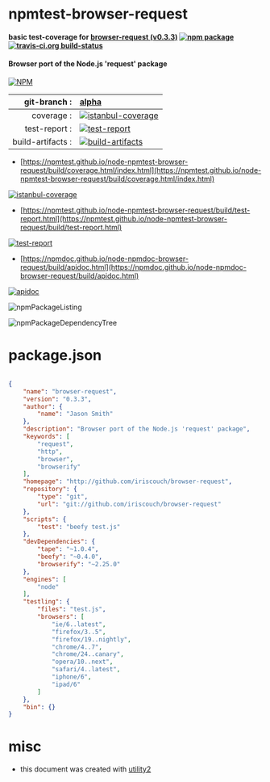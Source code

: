 # npmtest-browser-request

#### basic test-coverage for  [browser-request (v0.3.3)](http://github.com/iriscouch/browser-request)  [![npm package](https://img.shields.io/npm/v/npmtest-browser-request.svg?style=flat-square)](https://www.npmjs.org/package/npmtest-browser-request) [![travis-ci.org build-status](https://api.travis-ci.org/npmtest/node-npmtest-browser-request.svg)](https://travis-ci.org/npmtest/node-npmtest-browser-request)

#### Browser port of the Node.js 'request' package

[![NPM](https://nodei.co/npm/browser-request.png?downloads=true&downloadRank=true&stars=true)](https://www.npmjs.com/package/browser-request)

| git-branch : | [alpha](https://github.com/npmtest/node-npmtest-browser-request/tree/alpha)|
|--:|:--|
| coverage : | [![istanbul-coverage](https://npmtest.github.io/node-npmtest-browser-request/build/coverage.badge.svg)](https://npmtest.github.io/node-npmtest-browser-request/build/coverage.html/index.html)|
| test-report : | [![test-report](https://npmtest.github.io/node-npmtest-browser-request/build/test-report.badge.svg)](https://npmtest.github.io/node-npmtest-browser-request/build/test-report.html)|
| build-artifacts : | [![build-artifacts](https://npmtest.github.io/node-npmtest-browser-request/glyphicons_144_folder_open.png)](https://github.com/npmtest/node-npmtest-browser-request/tree/gh-pages/build)|

- [https://npmtest.github.io/node-npmtest-browser-request/build/coverage.html/index.html](https://npmtest.github.io/node-npmtest-browser-request/build/coverage.html/index.html)

[![istanbul-coverage](https://npmtest.github.io/node-npmtest-browser-request/build/screenCapture.buildCi.browser.%252Ftmp%252Fbuild%252Fcoverage.lib.html.png)](https://npmtest.github.io/node-npmtest-browser-request/build/coverage.html/index.html)

- [https://npmtest.github.io/node-npmtest-browser-request/build/test-report.html](https://npmtest.github.io/node-npmtest-browser-request/build/test-report.html)

[![test-report](https://npmtest.github.io/node-npmtest-browser-request/build/screenCapture.buildCi.browser.%252Ftmp%252Fbuild%252Ftest-report.html.png)](https://npmtest.github.io/node-npmtest-browser-request/build/test-report.html)

- [https://npmdoc.github.io/node-npmdoc-browser-request/build/apidoc.html](https://npmdoc.github.io/node-npmdoc-browser-request/build/apidoc.html)

[![apidoc](https://npmdoc.github.io/node-npmdoc-browser-request/build/screenCapture.buildCi.browser.%252Ftmp%252Fbuild%252Fapidoc.html.png)](https://npmdoc.github.io/node-npmdoc-browser-request/build/apidoc.html)

![npmPackageListing](https://npmtest.github.io/node-npmtest-browser-request/build/screenCapture.npmPackageListing.svg)

![npmPackageDependencyTree](https://npmtest.github.io/node-npmtest-browser-request/build/screenCapture.npmPackageDependencyTree.svg)



# package.json

```json

{
    "name": "browser-request",
    "version": "0.3.3",
    "author": {
        "name": "Jason Smith"
    },
    "description": "Browser port of the Node.js 'request' package",
    "keywords": [
        "request",
        "http",
        "browser",
        "browserify"
    ],
    "homepage": "http://github.com/iriscouch/browser-request",
    "repository": {
        "type": "git",
        "url": "git://github.com/iriscouch/browser-request"
    },
    "scripts": {
        "test": "beefy test.js"
    },
    "devDependencies": {
        "tape": "~1.0.4",
        "beefy": "~0.4.0",
        "browserify": "~2.25.0"
    },
    "engines": [
        "node"
    ],
    "testling": {
        "files": "test.js",
        "browsers": [
            "ie/6..latest",
            "firefox/3..5",
            "firefox/19..nightly",
            "chrome/4..7",
            "chrome/24..canary",
            "opera/10..next",
            "safari/4..latest",
            "iphone/6",
            "ipad/6"
        ]
    },
    "bin": {}
}
```



# misc
- this document was created with [utility2](https://github.com/kaizhu256/node-utility2)
